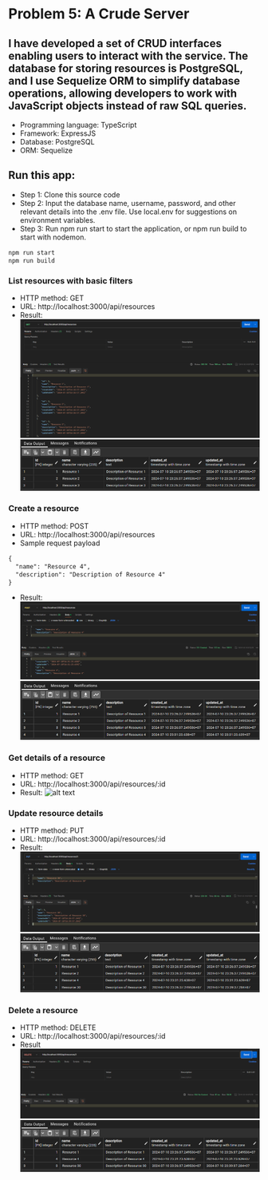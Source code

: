 # Problem 5: A Crude Server

## I have developed a set of **CRUD interfaces** enabling users to interact with the service. The database for storing resources is **PostgreSQL**, and I use **Sequelize ORM** to simplify database operations, allowing developers to work with JavaScript objects instead of raw SQL queries.

- Programming language: TypeScript
- Framework: ExpressJS
- Database: PostgreSQL
- ORM: Sequelize

## Run this app:

- Step 1: Clone this source code
- Step 2: Input the database name, username, password, and other relevant details into the .env file. Use local.env for suggestions on environment variables.
- Step 3: Run npm run start to start the application, or npm run build to start with nodemon.

```
npm run start
npm run build
```

### List resources with basic filters

- HTTP method: GET
- URL: http://localhost:3000/api/resources
- Result:
  ![alt text](./images/image01.png)
  ![alt text](./images/image02.png)

### Create a resource

- HTTP method: POST
- URL: http://localhost:3000/api/resources
- Sample request payload

```
{
  "name": "Resource 4",
  "description": "Description of Resource 4"
}
```

- Result:
  ![alt text](./images/image03.png)
  ![alt text](./images/image04.png)

### Get details of a resource

- HTTP method: GET
- URL: http://localhost:3000/api/resources/:id
- Result:
  ![alt text](/images/image05.png)

### Update resource details

- HTTP method: PUT
- URL: http://localhost:3000/api/resources/:id
- Result:
  ![alt text](./images/image06.png)
  ![alt text](./images/image07.png)

### Delete a resource

- HTTP method: DELETE
- URL: http://localhost:3000/api/resources/:id
- Result
  ![alt text](./images/image08.png)
  ![alt text](./images/image09.png)

